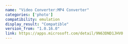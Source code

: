 ```yaml
---
name: "Video Converter:MP4 Converter"
categories: ['photo']
compatibility: emulation
display_result: "Compatible"
version_from: "1.0.16.0"
link: https://apps.microsoft.com/detail/9N63DND1JHV0
---
```

